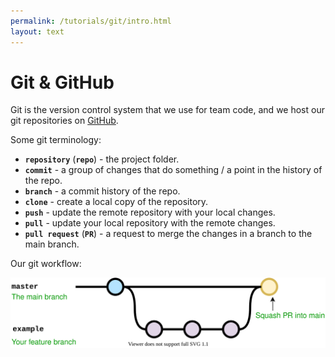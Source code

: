 ```yaml
---
permalink: /tutorials/git/intro.html
layout: text
---
```

# Git & GitHub
Git is the version control system that we use for team code, and we host our git repositories on [GitHub](https://github.com).

Some git terminology:
- **`repository`** (**`repo`**) - the project folder.
- **`commit`** - a group of changes that do something / a point in the history of the repo.
- **`branch`** - a commit history of the repo.
- **`clone`** - create a local copy of the repository.
- **`push`** - update the remote repository with your local changes.
- **`pull`** - update your local repository with the remote changes.
- **`pull request`** (**`PR`**) - a request to merge the changes in a branch to the main branch.

Our git workflow:

![](img/git-workflow.drawio.svg)
